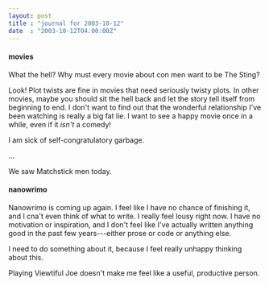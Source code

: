 ```yaml
---
layout: post
title : "journal for 2003-10-12"
date  : "2003-10-12T04:00:00Z"
---
```

<h4>movies</h4>What the hell?  Why must every movie about con men want to be The Sting?

Look!  Plot twists are fine in movies that need seriously twisty plots.  In other movies, maybe you should sit the hell back and let the story tell itself from beginning to end.  I don't want to find out that the wonderful relationship I've been watching is really a big fat lie.  I want to see a happy movie once in a while, even if it <em>isn't</em> a comedy!

I am sick of self-congratulatory garbage.

...

We saw Matchstick men today.<h4>nanowrimo</h4>Nanowrimo is coming up again.  I feel like I have no chance of finishing it, and I cna't even think of what to write.  I really feel lousy right now.  I have no motivation or inspiration, and I don't feel like I've actually written anything good in the past few years---either prose or code or anything else.

I need to do something about it, because I feel really unhappy thinking about this.

Playing Viewtiful Joe doesn't make me feel like a useful, productive person.

